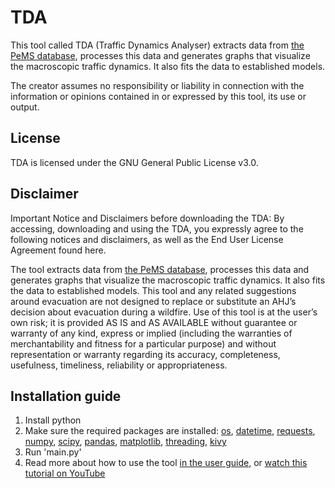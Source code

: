 # TDA

This tool called TDA (Traffic Dynamics Analyser) extracts data from [the PeMS database](dot.ca.gov/programs/traffic-operations/mpr/pems-source), processes this data and generates graphs that visualize the macroscopic traffic dynamics. It also fits the data to established models.

The creator assumes no responsibility or liability in connection with the information or opinions contained in or expressed by this tool, its use or output.

## License
TDA is licensed under the GNU General Public License v3.0.

## Disclaimer
Important Notice and Disclaimers before downloading the TDA:
By accessing, downloading and using the TDA, you expressly agree to the following notices and disclaimers, as well as the End User License Agreement found here.

The tool extracts data from [the PeMS database](dot.ca.gov/programs/traffic-operations/mpr/pems-source), processes this data and generates graphs that visualize the macroscopic traffic dynamics. It also fits the data to established models. 
This tool and any related suggestions around evacuation are not designed to replace or substitute an AHJ’s decision about evacuation during a wildfire.
Use of this tool is at the user’s own risk; it is provided AS IS and AS AVAILABLE without guarantee or warranty of any kind, express or implied (including the warranties of merchantability and fitness for a particular purpose) and without representation or warranty regarding its accuracy, completeness, usefulness, timeliness, reliability or appropriateness. 

## Installation guide
1. Install python
2. Make sure the required packages are installed:
   [os](https://docs.python.org/3/library/os.html), [datetime](https://docs.python.org/3/library/datetime.html), [requests](https://pypi.org/project/requests/), [numpy](https://numpy.org/), [scipy](https://scipy.org/), [pandas](https://pandas.pydata.org/), [matplotlib](https://matplotlib.org/), [threading](https://docs.python.org/3/library/threading.html), [kivy](https://kivy.org/doc/stable/gettingstarted/installation.html)
3. Run 'main.py'
4. Read more about how to use the tool [in the user guide](https://github.com/Division-of-Fire-Safety-Engineering-LU/TDA/blob/main/TDA%20User%20Guide.pdf), or [watch this tutorial on YouTube](https://youtu.be/QvHip4qKFhM)
